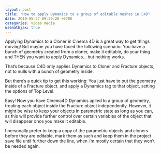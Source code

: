 ```yaml
---
layout: post
title: "How to apply Dynamics to a group of editable meshes in C4D"
date: 2019-05-27 09:29:20 +0700
categories: video media
usemathjax: true
---
```


Applying Dynamics to a Cloner in Cinema 4D is a great way to get things moving! But maybe you have faced the following scenario: You have a bunch of geometry created from a cloner, make it editable, do your thing and THEN you want to apply Dynamics… but nothing works.

That’s because C4D only applies Dynamics to Cloner and Fracture objects, not to nulls with a bunch of geometry inside.

But there’s a quick tip to get this working: You just have to put the geometry inside of a Fracture object, and apply a Dynamics tag to that object, setting the options of Top Level.

Easy! Now you have Cinema4D Dynamics aplied to a group of geometry, treating each object inside the Fracture object independently. However, it might be wise to keep your objects in parametric state as long as you can, as this will provide further control over certain variables of the object that will disappear once you make it editable.

I personally prefer to keep a copy of the parametric objects and cloners before they are editable, mark them as such and keep them in the project save file until further down the line, when i’m mostly certain that they won’t be needed again.
